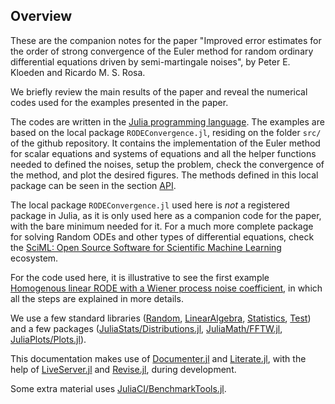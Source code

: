 ## Overview

These are the companion notes for the paper "Improved error estimates for the order of strong convergence of the Euler method for random ordinary differential equations driven by semi-martingale noises", by Peter E. Kloeden and Ricardo M. S. Rosa.

We briefly review the main results of the paper and reveal the numerical codes used for the examples presented in the paper.

The codes are written in the [Julia programming language](https://julialang.org). The examples are based on the local package `RODEConvergence.jl`, residing on the folder `src/` of the github repository. It contains the implementation of the Euler method for scalar equations and systems of equations and all the helper functions needed to defined the noises, setup the problem, check the convergence of the method, and plot the desired figures. The methods defined in this local package can be seen in the section [API](api.md).

The local package `RODEConvergence.jl` used here is *not* a registered package in Julia, as it is only used here as a companion code for the paper, with the bare minimum needed for it. For a much more complete package for solving Random ODEs and other types of differential equations, check the [SciML: Open Source Software for Scientific Machine Learning](https://sciml.ai) ecosystem.

For the code used here, it is illustrative to see the first example [Homogenous linear RODE with a Wiener process noise coefficient](examples/01-wiener_linearhomogeneous.md), in which all the steps are explained in more details.

We use a few standard libraries ([Random](https://docs.julialang.org/en/v1/stdlib/Random/), [LinearAlgebra](https://docs.julialang.org/en/v1/stdlib/LinearAlgebra/), [Statistics](https://docs.julialang.org/en/v1/stdlib/Statistics/), [Test](https://docs.julialang.org/en/v1/stdlib/Test/)) and a few packages ([JuliaStats/Distributions.jl](https://juliastats.github.io/Distributions.jl/stable/), [JuliaMath/FFTW.jl](https://juliamath.github.io/FFTW.jl/stable/), [JuliaPlots/Plots.jl](https://docs.juliaplots.org/stable)).

This documentation makes use of [Documenter.jl](https://documenter.juliadocs.org/stable/) and [Literate.jl](https://fredrikekre.github.io/Literate.jl/stable/), with the help of [LiveServer.jl](https://tlienart.github.io/LiveServer.jl/stable/) and [Revise.jl](https://timholy.github.io/Revise.jl/stable/), during development.

Some extra material uses [JuliaCI/BenchmarkTools.jl](https://juliaci.github.io/BenchmarkTools.jl/stable).
